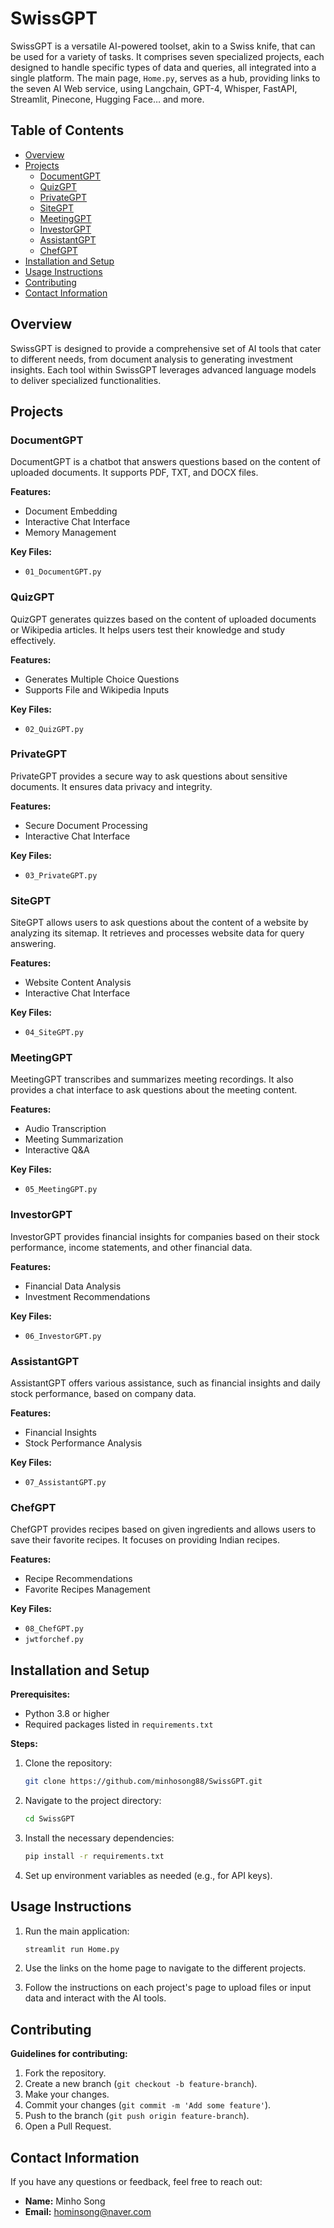 # SwissGPT

SwissGPT is a versatile AI-powered toolset, akin to a Swiss knife, that can be used for a variety of tasks. It comprises seven specialized projects, each designed to handle specific types of data and queries, all integrated into a single platform. The main page, `Home.py`, serves as a hub, providing links to the seven AI Web service, using Langchain, GPT-4, Whisper, FastAPI, Streamlit, Pinecone, Hugging Face… and more.

## Table of Contents

- [Overview](#overview)
- [Projects](#projects)
  - [DocumentGPT](#documentgpt)
  - [QuizGPT](#quizgpt)
  - [PrivateGPT](#privategpt)
  - [SiteGPT](#sitegpt)
  - [MeetingGPT](#meetinggpt)
  - [InvestorGPT](#investorgpt)
  - [AssistantGPT](#assistantgpt)
  - [ChefGPT](#chefgpt)
- [Installation and Setup](#installation-and-setup)
- [Usage Instructions](#usage-instructions)
- [Contributing](#contributing)
- [Contact Information](#contact-information)

## Overview

SwissGPT is designed to provide a comprehensive set of AI tools that cater to different needs, from document analysis to generating investment insights. Each tool within SwissGPT leverages advanced language models to deliver specialized functionalities.

## Projects

### DocumentGPT

DocumentGPT is a chatbot that answers questions based on the content of uploaded documents. It supports PDF, TXT, and DOCX files.

**Features:**
- Document Embedding
- Interactive Chat Interface
- Memory Management

**Key Files:**
- `01_DocumentGPT.py`

### QuizGPT

QuizGPT generates quizzes based on the content of uploaded documents or Wikipedia articles. It helps users test their knowledge and study effectively.

**Features:**
- Generates Multiple Choice Questions
- Supports File and Wikipedia Inputs

**Key Files:**
- `02_QuizGPT.py`

### PrivateGPT

PrivateGPT provides a secure way to ask questions about sensitive documents. It ensures data privacy and integrity.

**Features:**
- Secure Document Processing
- Interactive Chat Interface

**Key Files:**
- `03_PrivateGPT.py`

### SiteGPT

SiteGPT allows users to ask questions about the content of a website by analyzing its sitemap. It retrieves and processes website data for query answering.

**Features:**
- Website Content Analysis
- Interactive Chat Interface

**Key Files:**
- `04_SiteGPT.py`

### MeetingGPT

MeetingGPT transcribes and summarizes meeting recordings. It also provides a chat interface to ask questions about the meeting content.

**Features:**
- Audio Transcription
- Meeting Summarization
- Interactive Q&A

**Key Files:**
- `05_MeetingGPT.py`

### InvestorGPT

InvestorGPT provides financial insights for companies based on their stock performance, income statements, and other financial data.

**Features:**
- Financial Data Analysis
- Investment Recommendations

**Key Files:**
- `06_InvestorGPT.py`

### AssistantGPT

AssistantGPT offers various assistance, such as financial insights and daily stock performance, based on company data.

**Features:**
- Financial Insights
- Stock Performance Analysis

**Key Files:**
- `07_AssistantGPT.py`

### ChefGPT

ChefGPT provides recipes based on given ingredients and allows users to save their favorite recipes. It focuses on providing Indian recipes.

**Features:**
- Recipe Recommendations
- Favorite Recipes Management

**Key Files:**
- `08_ChefGPT.py`
- `jwtforchef.py`

## Installation and Setup

**Prerequisites:**
- Python 3.8 or higher
- Required packages listed in `requirements.txt`

**Steps:**

1. Clone the repository:
    ```sh
    git clone https://github.com/minhosong88/SwissGPT.git
    ```

2. Navigate to the project directory:
    ```sh
    cd SwissGPT
    ```

3. Install the necessary dependencies:
    ```sh
    pip install -r requirements.txt
    ```

4. Set up environment variables as needed (e.g., for API keys).

## Usage Instructions

1. Run the main application:
    ```sh
    streamlit run Home.py
    ```

2. Use the links on the home page to navigate to the different projects.

3. Follow the instructions on each project's page to upload files or input data and interact with the AI tools.

## Contributing

**Guidelines for contributing:**

1. Fork the repository.
2. Create a new branch (`git checkout -b feature-branch`).
3. Make your changes.
4. Commit your changes (`git commit -m 'Add some feature'`).
5. Push to the branch (`git push origin feature-branch`).
6. Open a Pull Request.

## Contact Information

If you have any questions or feedback, feel free to reach out:

- **Name:** Minho Song
- **Email:** hominsong@naver.com
